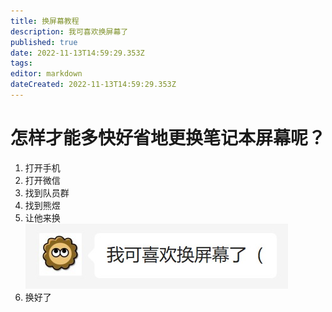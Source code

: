 ```yaml
---
title: 换屏幕教程
description: 我可喜欢换屏幕了
published: true
date: 2022-11-13T14:59:29.353Z
tags: 
editor: markdown
dateCreated: 2022-11-13T14:59:29.353Z
---
```


# 怎样才能多快好省地更换笔记本屏幕呢？  

1. 打开手机  
2. 打开微信  
3. 找到队员群  
4. 找到熊煜  
5. 让他来换  
![xy.jpg](/manual/img/换屏_xyscreen.jpg)  
6. 换好了  